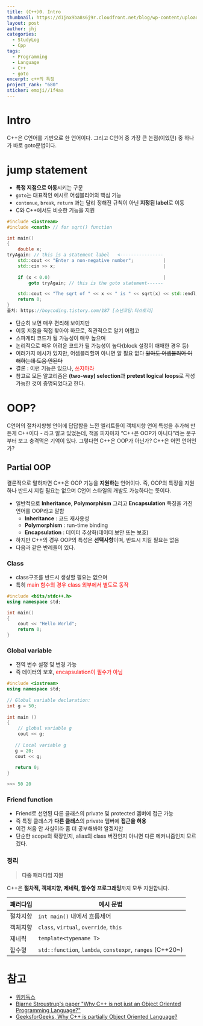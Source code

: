 ```yaml
---
title: (C++)0. Intro
thumbnail: https://d1jnx9ba8s6j9r.cloudfront.net/blog/wp-content/uploads/2019/08/Object-Oriented-Programming-in-C-1.jpg
layout: post
author: jhj
categories:
  - StudyLog
  - Cpp
tags:
  - Programming
  - Language
  - C++
  - goto
excerpt: c++의 특징
project_rank: "680"
sticker: emoji//1f4aa
---
```


# Intro

C++은 C언어를 기반으로 한 언어이다. 그리고 C언어 중 가장 큰 논점(이었던) 중 하나가 바로 goto문법이다.

# jump statement

- **특정 지점으로 이동**시키는 구문
- `goto`는 대표적인 예시로 어셈블리어의 핵심 기능
- `contonue`, `break`, `return` 과는 달리 정해진 규칙이 아닌 **지정된 label**로 이동
- C와 C++에서도 비슷한 기능을 지원

```cpp
#include <iostream>
#include <cmath> // for sqrt() function

int main()
{
    double x;
tryAgain: // this is a statement label   <----------------
    std::cout << "Enter a non-negative number";           |
    std::cin >> x;                                        |
																													|
    if (x < 0.0)                                          |
        goto tryAgain; // this is the goto statement------

    std::cout << "The sqrt of " << x << " is " << sqrt(x) << std::endl;
    return 0;
}
출처: https://boycoding.tistory.com/187 [소년코딩:티스토리]
```

- 단순히 보면 매우 편리해 보이지만
- 이동 지점을 직접 찾아야 하므로, 직관적으로 알기 어렵고
- 스파게티 코드가 될 가능성이 매우 높으며
- 논리적으로 매우 어려운 코드가 될 가능성이 높다(block 설정이 애매한 경우 등)
- 여러가지 예시가 있지만, 어셈블리할꺼 아니면 알 필요 없다 ~~알아도 어셈블리어 이해하는데 도움 안된다~~
- 결론 : 이런 기능은 있으나, <span style="color:rgb(255, 0, 0)">쓰지마라</span>
- 참고로 모든 알고리즘은 **(two-way) selection**과 **pretest logical loops**로 작성 가능한 것이 증명되었다고 한다.

# OOP?

C언어의 절차지향형 언어에 답답함을 느낀 엘리트들이 객체지향 언어 특성을 추가해 만든게 C++이다 - 라고 알고 있었는데, 책을 피자마자 “C++은 OOP가 아니다”라는 문구부터 보고 충격먹은 기억이 있다. 
그렇다면 C++은 OOP가 아닌가? C++은 어떤 언어인가?

## Partial OOP

결론적으로 말하자면 C++은 OOP 기능을 **지원하는** 언어이다. 즉, OOP의 특징을 지원하나 반드시 지킬 필요는 없으며 C언어 스타일의 개발도 가능하다는 뜻이다.

- 일반적으로 **Inheritance**, **Polymorphism** 그리고 **Encapsulation** 특징을 가진 언어를 OOP라고 말함
    - **Inheritance** : 코드 재사용성
    - **Polymorphism** : run-time binding
    - **Encapsulation** : 데이터 추상화(데이터 보안 또는 보호)
- 하지만 C++의 경우 OOP의 특성은 **선택사항**이며, 반드시 지킬 필요는 없음
- 다음과 같은 반례들이 있다.

### Class

- class구조를 반드시 생성할 필요는 없으며
- 특히 <span style="color:rgb(255, 0, 0)">main 함수의 경우 class 외부에서 별도로 동작</span>

```cpp
#include <bits/stdc++.h>
using namespace std;

int main()
{
    cout << "Hello World";
    return 0;
}
```

### Global variable

- 전역 변수 설정 및 변경 가능
- 즉 데이터의 보호, <span style="color:rgb(255, 0, 0)">encapsulation이 필수가 아님</span>

```cpp
#include <iostream>
using namespace std;
 
// Global variable declaration:
int g = 50;
 
int main () 
{
    // global variable g
    cout << g;
    
   // Local variable g
   g = 20;
   cout << g;
 
   return 0;
}

>>> 50 20
```

### Friend function

- Friend로 선언된 다른 클래스의 private 및 protected 멤버에 접근 가능
- 즉 특정 클래스가 **다른 클래스**의 private 멤버에 **접근을 허용**
- 이건 처음 안 사실이라 좀 더 공부해봐야 알겠지만
- 단순한 scope의 확장인지, alias의 class 버전인지 아니면 다른 메커니즘인지 모르겠다.

### 정리

> **다중 패러다임 지원**
> 

C++은 **절차적, 객체지향, 제네릭, 함수형 프로그래밍**까지 모두 지원합니다.

| 패러다임 | 예시 문법 |
| --- | --- |
| 절차지향 | `int main()` 내에서 흐름제어 |
| 객체지향 | `class`, `virtual`, `override`, `this` |
| 제네릭 | `template<typename T>` |
| 함수형 | `std::function`, `lambda`, `constexpr`, `ranges` (C++20~) |

# 참고

- [위키독스](https://wikidocs.net/25044)
- [Bjarne Stroustrup's paper "Why C++ is not just an Object Oriented Programming Language?"](https://www.stroustrup.com/oopsla.pdf)
- [GeeksforGeeks, Why C++ is partially Object Oriented Language?](https://www.geeksforgeeks.org/c-partially-object-oriented-language)
